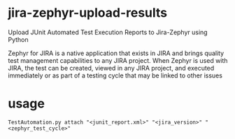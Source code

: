 # jira-zephyr-upload-results
Upload JUnit Automated Test Execution Reports to Jira-Zephyr using Python


Zephyr for JIRA is a native application that exists in JIRA and brings quality test management capabilities to any JIRA project. When Zephyr is used with JIRA, the test can be created, viewed in any JIRA project, and executed immediately or as part of a testing cycle that may be linked to other issues

# usage
```
TestAutomation.py attach "<junit_report.xml>" "<jira_version>" "<zephyr_test_cycle>"
```
